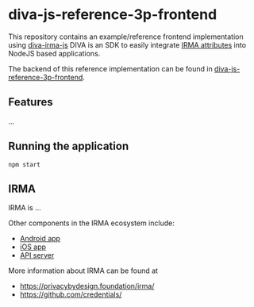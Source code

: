 # diva-js-reference-3p-frontend

This repository contains an example/reference frontend implementation using [diva-irma-js](https://github.com/Alliander/diva-irma-js)
DIVA is an SDK to easily integrate [IRMA attributes](https://privacybydesign.foundation/irma-controleur/) into NodeJS based applications.

The backend of this reference implementation can be found in [diva-js-reference-3p-frontend](https://github.com/Alliander/diva-js-reference-3p-backend).

## Features

...

## Running the application

`npm start`

## IRMA

IRMA is ...

Other components in the IRMA ecosystem include:

- [Android app](https://github.com/credentials/irma_android_cardemu)
- [iOS app]()
- [API server](https://github.com/credentials/irma_api_server)

More information about IRMA can be found at

- https://privacybydesign.foundation/irma/
- https://github.com/credentials/
